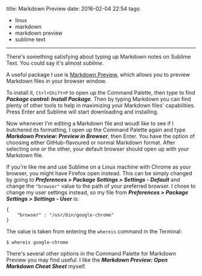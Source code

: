 title: Markdown Preview
date: 2016-02-04 22:54
tags:
- linux
- markdown
- markdown preview
- sublime text
---
There's something satisfying about typing up Markdown notes on Sublime Text. You could say it's almost _sublime_.

A useful package I use is [Markdown Preview](https://github.com/revolunet/sublimetext-markdown-preview), which allows you to preview Markdown files in your browser window.

To install it, `Ctrl+Shift+P` to open up the Command Palette, then type to find ***Package control: Install Package***. Then by typing Markdown you can find plenty of other tools to help in maximizing your Markdown files' capabilities. Press Enter and Sublime will start downloading and installing.

Now whenever I'm editing a Markdown file and woudl like to see if I butchered its formatting, I open up the Command Palette again and type ***Markdown Preview: Preview in Browser***, then Enter. You have the option of choosing either GitHub-flavoured or normal Markdown format. After selecting one or the other, your default browser should open up with your Markdown file.

If you're like me and use Sublime on a Linux machine with Chrome as your browser, you might have Firefox open instead. This can be simply changed by going to ***Preferences > Package Settings > Settings - Default*** and change the `"browser"` value to the path of your preferred browser. I chose to change my user settings instead, so my file from ***Preferences > Package Settings > Settings - User*** is:

	{
		"browser" : "/usr/bin/google-chrome"
	}

The value is taken from entering the `whereis` command in the Terminal:

	$ whereis google-chrome

There's several other options in the Command Palette for Markdown Preview you may find useful. I like the ***Markdown Preview: Open Markdown Cheat Sheet*** myself.